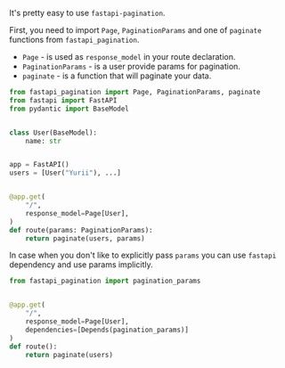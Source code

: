 It's pretty easy to use `fastapi-pagination`.

First, you need to import `Page`, `PaginationParams` and one of `paginate`
functions from `fastapi_pagination`.

* `Page` - is used as `response_model` in your route declaration.
* `PaginationParams` - is a user provide params for pagination.
* `paginate` - is a function that will paginate your data.

```python
from fastapi_pagination import Page, PaginationParams, paginate
from fastapi import FastAPI
from pydantic import BaseModel


class User(BaseModel):
    name: str


app = FastAPI()
users = [User("Yurii"), ...]


@app.get(
    "/",
    response_model=Page[User],
)
def route(params: PaginationParams):
    return paginate(users, params)
```

In case when you don't like to explicitly pass `params` you can use
`fastapi` dependency and use params implicitly.

```python
from fastapi_pagination import pagination_params


@app.get(
    "/",
    response_model=Page[User],
    dependencies=[Depends(pagination_params)]
)
def route():
    return paginate(users)
```